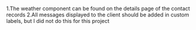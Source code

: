 1.The weather component can be found on the details page of the contact records
2.All messages displayed to the client should be added in custom labels, but I did not do this for this project
